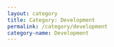 ```yaml
---
layout: category
title: Category: Development
permalink: /category/development
category-name: Development
---
```

